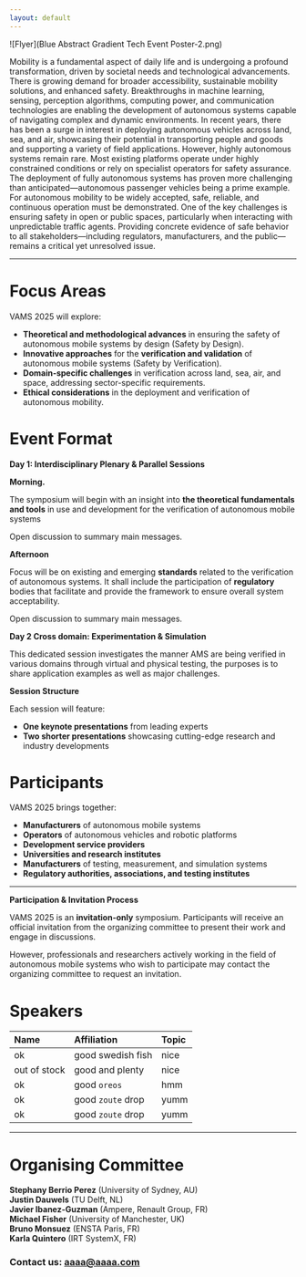 ```yaml
---
layout: default
---
```



![Flyer](Blue Abstract Gradient Tech Event Poster-2.png)



Mobility is a fundamental aspect of daily life and is undergoing a profound transformation, driven by societal needs and technological advancements. There is growing demand for broader accessibility, sustainable mobility solutions, and enhanced safety.
Breakthroughs in machine learning, sensing, perception algorithms, computing power, and communication technologies are enabling the development of autonomous systems capable of navigating complex and dynamic environments.
In recent years, there has been a surge in interest in deploying autonomous vehicles across land, sea, and air, showcasing their potential in transporting people and goods and supporting a variety of field applications.
However, highly autonomous systems remain rare. Most existing platforms operate under highly constrained conditions or rely on specialist operators for safety assurance. The deployment of fully autonomous systems has proven more challenging than anticipated—autonomous passenger vehicles being a prime example.
For autonomous mobility to be widely accepted, safe, reliable, and continuous operation must be demonstrated. One of the key challenges is ensuring safety in open or public spaces, particularly when interacting with unpredictable traffic agents. Providing concrete evidence of safe behavior to all stakeholders—including regulators, manufacturers, and the public—remains a critical yet unresolved issue.

* * *

# Focus Areas

VAMS 2025 will explore:

-   **Theoretical and methodological advances** in ensuring the safety of autonomous mobile systems by design (Safety by Design).
-   **Innovative approaches** for the  **verification and validation**  of autonomous mobile systems (Safety by Verification).
-   **Domain-specific challenges** in verification across  land, sea, air, and space, addressing sector-specific requirements.
-   **Ethical considerations** in the deployment and verification of autonomous mobility.

<!---[Link to another page](./another-page.html).--->
# Event Format

**Day 1: Interdisciplinary Plenary & Parallel Sessions**

**Morning.**

The symposium will begin with an insight into  **the theoretical fundamentals and tools**  in use and development for the verification of autonomous mobile systems

Open discussion to summary main messages.

**Afternoon**

Focus will be on existing and emerging  **standards**  related to the verification of autonomous systems. It shall include the participation of  **regulatory**  bodies that facilitate and provide the framework to ensure overall system acceptability.

Open discussion to summary main messages.

**Day 2 Cross domain: Experimentation & Simulation**

This dedicated session investigates the manner AMS are being verified in various domains through virtual and physical testing, the purposes is to share application examples as well as major challenges.

**Session Structure**

Each session will feature:

-   **One keynote presentations** from leading experts
-   **Two shorter presentations** showcasing cutting-edge research and industry developments


# Participants

VAMS 2025 brings together:

-   **Manufacturers** of autonomous mobile systems
-   **Operators** of autonomous vehicles and robotic platforms
-   **Development service providers**
-   **Universities and research institutes**
-   **Manufacturers** of testing, measurement, and simulation systems
-   **Regulatory authorities, associations, and testing institutes**

----------

**Participation & Invitation Process**

VAMS 2025 is an  **invitation-only**  symposium. Participants will receive an official invitation from the  organizing committee  to present their work and engage in discussions.

However, professionals and researchers  actively working in the field of autonomous mobile systems  who wish to participate may contact the  organizing committee  to request an invitation.


# Speakers

| Name         |Affiliation          | Topic |
|:-------------|:--------------------|:------|
| ok           | good swedish fish   | nice  |
| out of stock | good and plenty     | nice  |
| ok           | good `oreos`        | hmm   |
| ok           | good `zoute` drop   | yumm  |
| ok           | good `zoute` drop   | yumm  |

* * *

# Organising Committee

**Stephany Berrio Perez** (University of Sydney, AU)  
**Justin Dauwels**  (TU Delft, NL)  
**Javier Ibanez-Guzman**  (Ampere, Renault Group, FR)  
**Michael Fisher**  (University of Manchester, UK)  
**Bruno Monsuez**  (ENSTA Paris, FR)  
**Karla Quintero** (IRT SystemX, FR)  


### Contact us:  aaaa@aaaa.com

